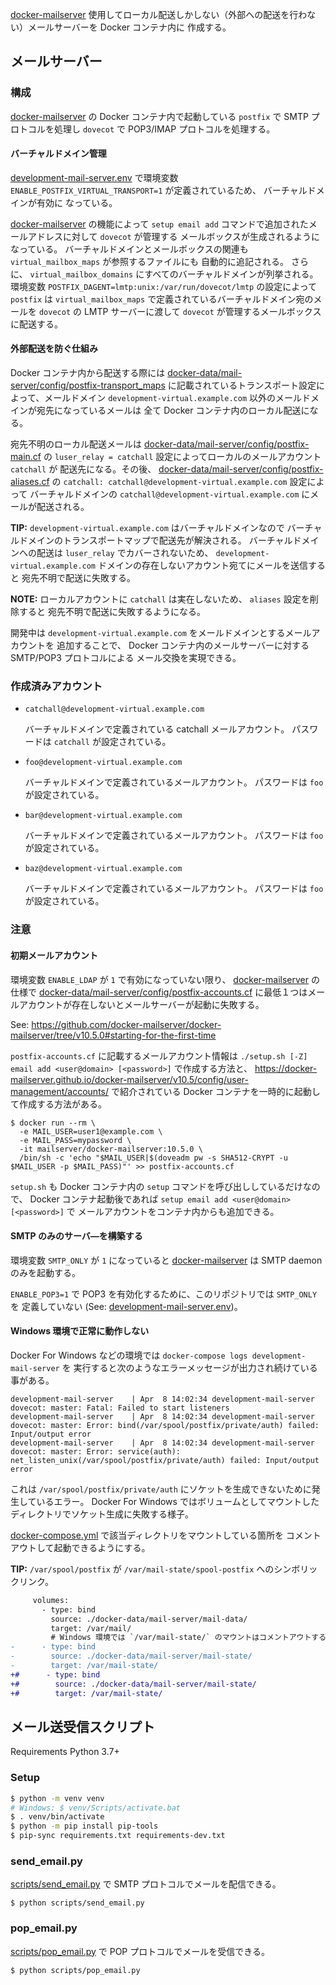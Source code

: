 [docker-mailserver][docker-mailserver GitHub]
使用してローカル配送しかしない（外部への配送を行わない）メールサーバーを Docker コンテナ内に
作成する。

## メールサーバー

### 構成

[docker-mailserver][docker-mailserver GitHub] の Docker コンテナ内で起動している
`postfix` で SMTP プロトコルを処理し `dovecot` で POP3/IMAP プロトコルを処理する。

#### バーチャルドメイン管理

[development-mail-server.env](./development-mail-server.env) で環境変数
`ENABLE_POSTFIX_VIRTUAL_TRANSPORT=1` が定義されているため、 バーチャルドメインが有効に
なっている。

[docker-mailserver][docker-mailserver GitHub] の機能によって
`setup email add` コマンドで追加されたメールアドレスに対して `dovecot` が管理する
メールボックスが生成されるようになっている。
バーチャルドメインとメールボックスの関連も `virtual_mailbox_maps` が参照するファイルにも
自動的に追記される。
さらに、 `virtual_mailbox_domains` にすべてのバーチャルドメインが列挙される。
環境変数 `POSTFIX_DAGENT=lmtp:unix:/var/run/dovecot/lmtp` の設定によって
`postfix` は `virtual_mailbox_maps` で定義されているバーチャルドメイン宛のメールを
`dovecot` の LMTP サーバーに渡して `dovecot` が管理するメールボックスに配送する。

#### 外部配送を防ぐ仕組み

Docker コンテナ内から配送する際には
[docker-data/mail-server/config/postfix-transport_maps](./docker-data/mail-server/config/postfix-transport_maps)
に記載されているトランスポート設定によって、メールドメイン
`development-virtual.example.com` 以外のメールドメインが宛先になっているメールは
全て Docker コンテナ内のローカル配送になる。

宛先不明のローカル配送メールは
[docker-data/mail-server/config/postfix-main.cf](./docker-data/mail-server/config/postfix-main.cf)
の `luser_relay = catchall` 設定によってローカルのメールアカウント `catchall` が
配送先になる。その後、
[docker-data/mail-server/config/postfix-aliases.cf](./docker-data/mail-server/config/postfix-aliases.cf)
の `catchall: catchall@development-virtual.example.com` 設定によって
バーチャルドメインの `catchall@development-virtual.example.com` にメールが配送される。

**TIP:** `development-virtual.example.com` はバーチャルドメインなので
バーチャルドメインのトランスポートマップで配送先が解決される。
バーチャルドメインへの配送は `luser_relay` でカバーされないため、
`development-virtual.example.com` ドメインの存在しないアカウント宛てにメールを送信すると
宛先不明で配送に失敗する。

**NOTE:** ローカルアカウントに `catchall` は実在しないため、 `aliases` 設定を削除すると
宛先不明で配送に失敗するようになる。

開発中は `development-virtual.example.com` をメールドメインとするメールアカウントを
追加することで、 Docker コンテナ内のメールサーバーに対する SMTP/POP3 プロトコルによる
メール交換を実現できる。

### 作成済みアカウント

- `catchall@development-virtual.example.com`

    バーチャルドメインで定義されている catchall メールアカウント。
    パスワードは `catchall` が設定されている。

- `foo@development-virtual.example.com`

    バーチャルドメインで定義されているメールアカウント。
    パスワードは `foo` が設定されている。

- `bar@development-virtual.example.com`

    バーチャルドメインで定義されているメールアカウント。
    パスワードは `foo` が設定されている。

- `baz@development-virtual.example.com`

    バーチャルドメインで定義されているメールアカウント。
    パスワードは `foo` が設定されている。

### 注意

#### 初期メールアカウント

環境変数 `ENABLE_LDAP` が `1` で有効になっていない限り、
[docker-mailserver][docker-mailserver GitHub] の仕様で
[docker-data/mail-server/config/postfix-accounts.cf](./docker-data/mail-server/config/postfix-accounts.cf)
に最低１つはメールアカウントが存在しないとメールサーバーが起動に失敗する。

See: https://github.com/docker-mailserver/docker-mailserver/tree/v10.5.0#starting-for-the-first-time

`postfix-accounts.cf` に記載するメールアカウント情報は
`./setup.sh [-Z] email add <user@domain> [<password>]` で作成する方法と、
https://docker-mailserver.github.io/docker-mailserver/v10.5/config/user-management/accounts/
で紹介されている Docker コンテナを一時的に起動して作成する方法がある。

```shell
$ docker run --rm \
  -e MAIL_USER=user1@example.com \
  -e MAIL_PASS=mypassword \
  -it mailserver/docker-mailserver:10.5.0 \
  /bin/sh -c 'echo "$MAIL_USER|$(doveadm pw -s SHA512-CRYPT -u $MAIL_USER -p $MAIL_PASS)"' >> postfix-accounts.cf
```

`setup.sh` も Docker コンテナ内の `setup` コマンドを呼び出ししているだけなので、
Docker コンテナ起動後であれば `setup email add <user@domain> [<password>]` で
メールアカウントをコンテナ内からも追加できる。

#### SMTP のみのサーバ―を構築する

環境変数 `SMTP_ONLY` が `1` になっていると
[docker-mailserver][docker-mailserver GitHub] は SMTP daemon のみを起動する。

`ENABLE_POP3=1` で POP3 を有効化するために、このリポジトリでは `SMTP_ONLY` を
定義していない (See: [development-mail-server.env](./development-mail-server.env))。

#### Windows 環境で正常に動作しない

Docker For Windows などの環境では `docker-compose logs development-mail-server` を
実行すると次のようなエラーメッセージが出力され続けている事がある。

```
development-mail-server    | Apr  8 14:02:34 development-mail-server dovecot: master: Fatal: Failed to start listeners
development-mail-server    | Apr  8 14:02:34 development-mail-server dovecot: master: Error: bind(/var/spool/postfix/private/auth) failed: Input/output error
development-mail-server    | Apr  8 14:02:34 development-mail-server dovecot: master: Error: service(auth): net_listen_unix(/var/spool/postfix/private/auth) failed: Input/output error
```

これは `/var/spool/postfix/private/auth` にソケットを生成できないために発生しているエラー。
Docker For Windows ではボリュームとしてマウントしたディレクトリでソケット生成に失敗する様子。

[docker-compose.yml](./docker-compose.yml) で該当ディレクトリをマウントしている箇所を
コメントアウトして起動できるようにする。

**TIP:** `/var/spool/postfix` が `/var/mail-state/spool-postfix` へのシンボリックリンク。

```diff
     volumes:
       - type: bind
         source: ./docker-data/mail-server/mail-data/
         target: /var/mail/
         # Windows 環境では `/var/mail-state/` のマウントはコメントアウトする。
-      - type: bind
-        source: ./docker-data/mail-server/mail-state/
-        target: /var/mail-state/
+#      - type: bind
+#        source: ./docker-data/mail-server/mail-state/
+#        target: /var/mail-state/
```

## メール送受信スクリプト

Requirements Python 3.7+

### Setup

```bash
$ python -m venv venv
# Windows: $ venv/Scripts/activate.bat
$ . venv/bin/activate
$ python -m pip install pip-tools
$ pip-sync requirements.txt requirements-dev.txt
```

### send_email.py

[scripts/send_email.py](./scripts/send_email.py) で SMTP プロトコルでメールを配信できる。

```shell
$ python scripts/send_email.py
```

### pop_email.py

[scripts/pop_email.py](./scripts/pop_email.py) で POP プロトコルでメールを受信できる。

```shell
$ python scripts/pop_email.py
```

[docker-mailserver GitHub]:https://github.com/docker-mailserver/docker-mailserver
